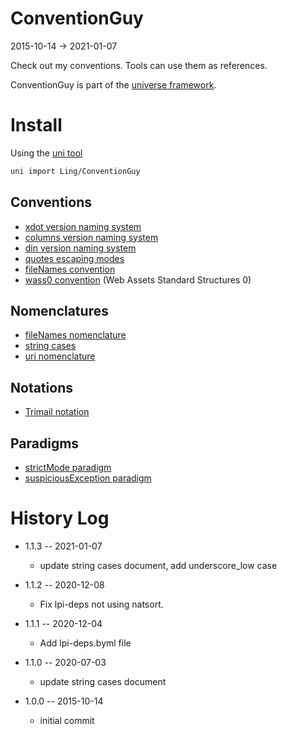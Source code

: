 ConventionGuy
=============
2015-10-14 -> 2021-01-07



Check out my conventions.
Tools can use them as references.


ConventionGuy is part of the [universe framework](https://github.com/karayabin/universe-snapshot).


Install
=============


Using the [uni tool](https://github.com/lingtalfi/universe-naive-importer)
```bash
uni import Ling/ConventionGuy
```



Conventions
--------------

- [xdot version naming system](https://github.com/lingtalfi/ConventionGuy/blob/master/convention/convention.xdot.vns/convention.xdot.vns.1.0.0.eng.md)
- [columns version naming system](https://github.com/lingtalfi/ConventionGuy/blob/master/convention/convention.columns.vns/convention.columns.vns.1.0.0.eng.md)
- [din version naming system](https://github.com/lingtalfi/ConventionGuy/blob/master/convention/convention.din.vns/convention.din.vns.1.0.0.eng.md)
- [quotes escaping modes](https://github.com/lingtalfi/ConventionGuy/blob/master/convention.quotesEscapingModes.eng.md)
- [fileNames convention](https://github.com/lingtalfi/ConventionGuy/blob/master/convention.fileNames.eng.md)
- [wass0 convention](https://github.com/lingtalfi/ConventionGuy/blob/master/convention/wass0/convention.wass0.eng.md) (Web Assets Standard Structures 0)


Nomenclatures
------------------

- [fileNames nomenclature](https://github.com/lingtalfi/ConventionGuy/blob/master/nomenclature.fileName.eng.md)
- [string cases](https://github.com/lingtalfi/ConventionGuy/blob/master/nomenclature.stringCases.eng.md)
- [uri nomenclature](https://github.com/lingtalfi/ConventionGuy/blob/master/nomenclature/nomenclature.uri.eng.md)


Notations
--------------
- [Trimail notation](https://github.com/lingtalfi/ConventionGuy/blob/master/notation/notation.trimail-template.eng.md)


Paradigms
-------------

- [strictMode paradigm](https://github.com/lingtalfi/ConventionGuy/blob/master/paradigm/paradigm.strictMode.eng.md)
- [suspiciousException paradigm](https://github.com/lingtalfi/ConventionGuy/blob/master/paradigm/paradigm.suspiciousException.eng.md)






History Log
===============

- 1.1.3 -- 2021-01-07

    - update string cases document, add underscore_low case 
  
- 1.1.2 -- 2020-12-08

    - Fix lpi-deps not using natsort.

- 1.1.1 -- 2020-12-04

    - Add lpi-deps.byml file

- 1.1.0 -- 2020-07-03

    - update string cases document
    
- 1.0.0 -- 2015-10-14

    - initial commit



